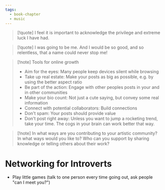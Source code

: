 ```yaml
---
tags:
  - book-chapter
  - music
---
```


> [!quote] I feel it is important to acknowledge the privilege and extreme luck I have had.

> [!quote] I was going to be me. And I would be so good, and so relentless, that a name could never stop me!

> [!note] Tools for online growth
>  - Aim for the eyes: Many people keep devices silent while browsing
>  - Take up real estate: Make your posts as big as possible, e.g. by using the better aspect ratio
>  - Be part of the action: Engage with other peoples posts in your and in other communities
>  - Make your bio count: Not just a cute saying, but convey some real information
>  - Connect with potential collaborators: Build connections
>  - Don't spam: Your posts should provide value
>  - Don't post right away: Unless you want to jump a rocketing trend, take your time. The cogs in your brain can work better that way.

> [!note] In what ways are you contributing to your artistic community? In what ways would you like to? Who can you support by sharing knowledge or telling others about their work?

# Networking for Introverts

- Play little games (talk to one person every time going out, ask people "can I meet you?")
